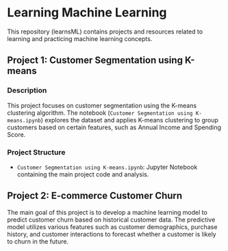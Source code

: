 # Learning Machine Learning

This repository (learnsML) contains projects and resources related to learning and practicing machine learning concepts.

## Project 1: Customer Segmentation using K-means

### Description

This project focuses on customer segmentation using the K-means clustering algorithm. The notebook (`Customer Segmentation using K-means.ipynb`) explores the dataset and applies K-means clustering to group customers based on certain features, such as Annual Income and Spending Score.

### Project Structure

- `Customer Segmentation using K-means.ipynb`: Jupyter Notebook containing the main project code and analysis.

## Project 2: E-commerce Customer Churn

The main goal of this project is to develop a machine learning model to predict customer churn based on historical customer data. The predictive model utilizes various features such as customer demographics, purchase history, and customer interactions to forecast whether a customer is likely to churn in the future.
